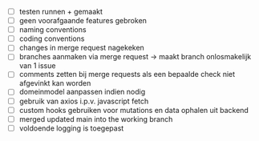 * [ ] testen runnen + gemaakt
* [ ] geen voorafgaande features gebroken
* [ ] naming conventions
* [ ] coding conventions
* [ ] changes in merge request nagekeken
* [ ] branches aanmaken via merge request -> maakt branch onlosmakelijk van 1 issue
* [ ] comments zetten bij merge requests als een bepaalde check niet afgevinkt kan worden
* [ ] domeinmodel aanpassen indien nodig
* [ ] gebruik van axios i.p.v. javascript fetch
* [ ] custom hooks gebruiken voor mutations en data ophalen uit backend
* [ ] merged updated main into the working branch
* [ ] voldoende logging is toegepast